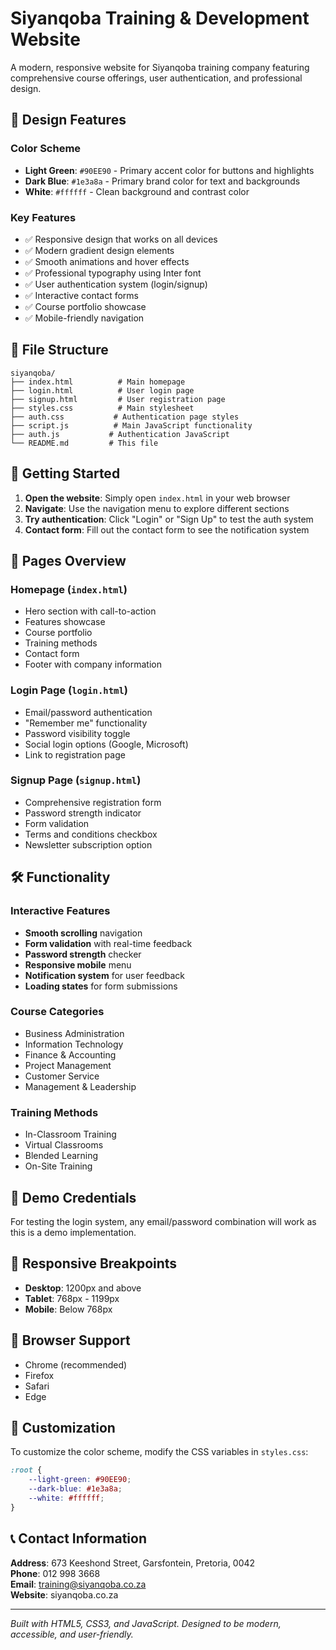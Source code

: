 # Siyanqoba Training & Development Website

A modern, responsive website for Siyanqoba training company featuring comprehensive course offerings, user authentication, and professional design.

## 🎨 Design Features

### Color Scheme
- **Light Green**: `#90EE90` - Primary accent color for buttons and highlights
- **Dark Blue**: `#1e3a8a` - Primary brand color for text and backgrounds  
- **White**: `#ffffff` - Clean background and contrast color

### Key Features
- ✅ Responsive design that works on all devices
- ✅ Modern gradient design elements
- ✅ Smooth animations and hover effects
- ✅ Professional typography using Inter font
- ✅ User authentication system (login/signup)
- ✅ Interactive contact forms
- ✅ Course portfolio showcase
- ✅ Mobile-friendly navigation

## 📁 File Structure

```
siyanqoba/
├── index.html          # Main homepage
├── login.html          # User login page
├── signup.html         # User registration page
├── styles.css          # Main stylesheet
├── auth.css           # Authentication page styles
├── script.js          # Main JavaScript functionality
├── auth.js           # Authentication JavaScript
└── README.md         # This file
```

## 🚀 Getting Started

1. **Open the website**: Simply open `index.html` in your web browser
2. **Navigate**: Use the navigation menu to explore different sections
3. **Try authentication**: Click "Login" or "Sign Up" to test the auth system
4. **Contact form**: Fill out the contact form to see the notification system

## 📱 Pages Overview

### Homepage (`index.html`)
- Hero section with call-to-action
- Features showcase
- Course portfolio
- Training methods
- Contact form
- Footer with company information

### Login Page (`login.html`)
- Email/password authentication
- "Remember me" functionality
- Password visibility toggle
- Social login options (Google, Microsoft)
- Link to registration page

### Signup Page (`signup.html`)
- Comprehensive registration form
- Password strength indicator
- Form validation
- Terms and conditions checkbox
- Newsletter subscription option

## 🛠️ Functionality

### Interactive Features
- **Smooth scrolling** navigation
- **Form validation** with real-time feedback
- **Password strength** checker
- **Responsive mobile** menu
- **Notification system** for user feedback
- **Loading states** for form submissions

### Course Categories
- Business Administration
- Information Technology
- Finance & Accounting
- Project Management
- Customer Service
- Management & Leadership

### Training Methods
- In-Classroom Training
- Virtual Classrooms
- Blended Learning
- On-Site Training

## 🎯 Demo Credentials

For testing the login system, any email/password combination will work as this is a demo implementation.

## 📱 Responsive Breakpoints

- **Desktop**: 1200px and above
- **Tablet**: 768px - 1199px
- **Mobile**: Below 768px

## 🌟 Browser Support

- Chrome (recommended)
- Firefox
- Safari
- Edge

## 🔧 Customization

To customize the color scheme, modify the CSS variables in `styles.css`:

```css
:root {
    --light-green: #90EE90;
    --dark-blue: #1e3a8a;
    --white: #ffffff;
}
```

## 📞 Contact Information

**Address**: 673 Keeshond Street, Garsfontein, Pretoria, 0042  
**Phone**: 012 998 3668  
**Email**: training@siyanqoba.co.za  
**Website**: siyanqoba.co.za

---

*Built with HTML5, CSS3, and JavaScript. Designed to be modern, accessible, and user-friendly.*